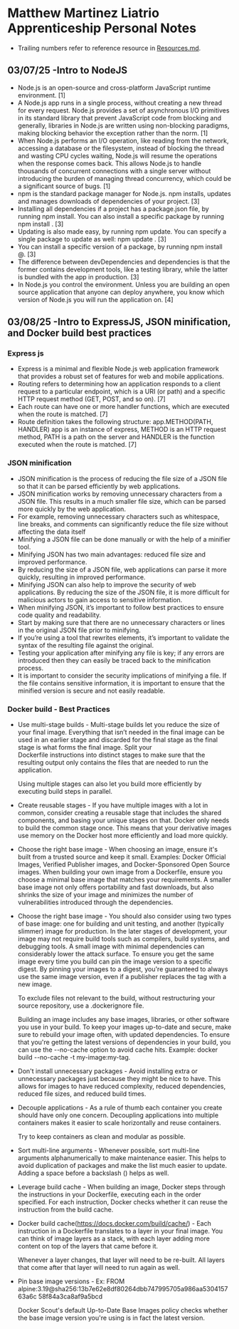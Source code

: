 # Matthew Martinez Liatrio Apprenticeship Personal Notes
- Trailing numbers refer to reference resource in [Resources.md](https://github.com/MattM27538/Liatrio-Simple-Web-Application/blob/main/Resources.md#resources).
## 03/07/25 -Intro to NodeJS
* Node.js is an open-source and cross-platform JavaScript runtime environment. [1]
* A Node.js app runs in a single process, without creating a new thread for every request. Node.js provides a set of asynchronous I/O primitives in its standard library that prevent JavaScript code from blocking and generally, libraries in Node.js are written using non-blocking paradigms, making blocking behavior the exception rather than the norm. [1]
* When Node.js performs an I/O operation, like reading from the network, accessing a database or the filesystem, instead of blocking the thread and wasting CPU cycles waiting, Node.js will resume the operations when the response comes back. This allows Node.js to handle thousands of concurrent connections with a single server without introducing the burden of managing thread concurrency, which could be a significant source of bugs. [1]
* npm is the standard package manager for Node.js. npm installs, updates and manages downloads of dependencies of your project. [3]
* Installing all dependencies if a project has a package.json file, by running npm install. You can also install a specific package by running npm install <package-name>. [3]
* Updating is also made easy, by running npm update. You can specify a single package to update as well: npm update <package-name>. [3]
* You can install a specific version of a package, by running npm install <package-name>@<version>. [3]
* The difference between devDependencies and dependencies is that the former contains development tools, like a testing library, while the latter is bundled with the app in production. [3]
* In Node.js you control the environment. Unless you are building an open source application that anyone can deploy anywhere, you know which version of Node.js you will run the application on. [4]

## 03/08/25 -Intro to ExpressJS, JSON minification, and Docker build best practices
### Express js
* Express is a minimal and flexible Node.js web application framework that provides a robust set of features for web and mobile applications.
* Routing refers to determining how an application responds to a client request to a particular endpoint, which is a URI (or path) and a specific HTTP request method (GET, POST, and so on). [7]
* Each route can have one or more handler functions, which are executed when the route is matched. [7]
* Route definition takes the following structure:
  app.METHOD(PATH, HANDLER) app is an instance of express, METHOD is an HTTP request method, PATH is a path on the server and HANDLER is the function executed when the route is matched. [7]

### JSON minification
* JSON minification is the process of reducing the file size of a JSON file so that it can be parsed efficiently by web applications.
* JSON minification works by removing unnecessary characters from a JSON file. This results in a much smaller file size, which can be parsed more quickly by the web application.
* For example, removing unnecessary characters such as whitespace, line breaks, and comments can significantly reduce the file size without affecting the data itself
* Minifying a JSON file can be done manually or with the help of a minifier tool.
* Minifying JSON has two main advantages: reduced file size and improved performance. 
* By reducing the size of a JSON file, web applications can parse it more quickly, resulting in improved performance.
* Minifying JSON can also help to improve the security of web applications. By reducing the size of the JSON file, it is more difficult for malicious actors to gain access to sensitive information.
* When minifying JSON, it’s important to follow best practices to ensure code quality and readability. 
* Start by making sure that there are no unnecessary characters or lines in the original JSON file prior to minifying. 
* If you’re using a tool that rewrites elements, it’s important to validate the syntax of the resulting file against the original. 
* Testing your application after minifying any file is key; if any errors are introduced then they can easily be traced back to the minification process.
* It is important to consider the security implications of minifying a file. If the file contains sensitive information, it is important to ensure that the minified version is secure and not easily readable.

### Docker build - Best Practices
* Use multi-stage builds - Multi-stage builds let you reduce the size of your final image. Everything that isn’t needed in the final image can be used in an earlier stage and discarded for the final stage as the final stage is what forms the final image. Split your     
  Dockerfile instructions into distinct stages to make sure that the resulting output only contains the files that are needed to run the application.

  Using multiple stages can also let you build more efficiently by executing build steps in parallel.

* Create reusable stages - If you have multiple images with a lot in common, consider creating a reusable stage that includes the shared components, and basing your unique stages on that. Docker only needs to build the common stage once. This means that your derivative    images use memory on the Docker host more efficiently and load more quickly.

* Choose the right base image - When choosing an image, ensure it's built from a trusted source and keep it small. Examples: Docker Official Images, Verified Publisher images, and Docker-Sponsored Open Source images.
  When building your own image from a Dockerfile, ensure you choose a minimal base image that matches your requirements. A smaller base image not only offers portability and fast downloads, but also shrinks the size of your image and minimizes the number of 
  vulnerabilities introduced through the dependencies.

* Choose the right base image - You should also consider using two types of base image: one for building and unit testing, and another (typically slimmer) image for production. In the later stages of development, your image may not require build tools such as compilers, 
  build systems, and debugging tools. A small image with minimal dependencies can considerably lower the attack surface.
  To ensure you get the same image every time you build can pin the image version to a specific digest. By pinning your images to a digest, you're guaranteed to always use the same image version, even if a publisher replaces the tag with a new image.

  To exclude files not relevant to the build, without restructuring your source repository, use a .dockerignore file.

  Building an image includes any base images, libraries, or other software you use in your build.  To keep your images up-to-date and secure, make sure to rebuild your image often, with updated dependencies.
  To ensure that you're getting the latest versions of dependencies in your build, you can use the --no-cache option to avoid cache hits. 
  Example: docker build --no-cache -t my-image:my-tag.

* Don't install unnecessary packages - Avoid installing extra or unnecessary packages just because they might be nice to have. This allows for images to have reduced complexity, reduced dependencies, reduced file sizes, and reduced build times.

* Decouple applications - As a rule of thumb each container you create should have only one concern. Decoupling applications into multiple containers makes it easier to scale horizontally and reuse containers.

  Try to keep containers as clean and modular as possible.

* Sort multi-line arguments - Whenever possible, sort multi-line arguments alphanumerically to make maintenance easier. This helps to avoid duplication of packages and make the list much easier to update.
  Adding a space before a backslash (\) helps as well.

* Leverage build cache - When building an image, Docker steps through the instructions in your Dockerfile, executing each in the order specified. For each instruction, Docker checks whether it can reuse the instruction from the build cache.

* Docker build cache(https://docs.docker.com/build/cache/) - Each instruction in a Dockerfile translates to a layer in your final image. You can think of image layers as a stack, with each layer adding more content on top of the layers that came before it.

  Whenever a layer changes, that layer will need to be re-built.  All layers that come after that layer will need to run again as well.

* Pin base image versions - Ex: FROM alpine:3.19@sha256:13b7e62e8df80264dbb747995705a986aa530415763a6c 58f84a3ca8af9a5bcd

  Docker Scout's default Up-to-Date Base Images policy checks whether the base image version you're using is in fact the latest version. 



  

  

